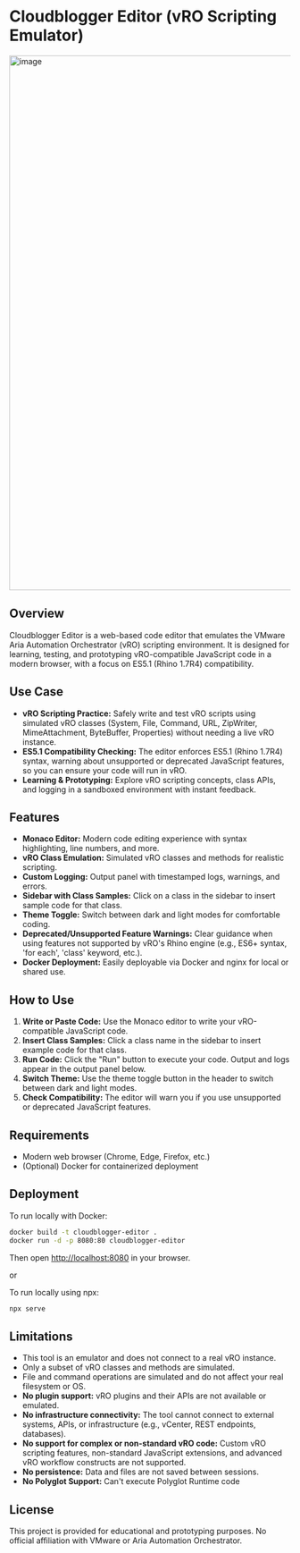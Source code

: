 # Cloudblogger Editor (vRO Scripting Emulator)
<img width="957" alt="image" src="https://github.com/user-attachments/assets/fd757db2-eccc-439c-87cc-18168d096822" />


## Overview
Cloudblogger Editor is a web-based code editor that emulates the VMware Aria Automation Orchestrator (vRO) scripting environment. It is designed for learning, testing, and prototyping vRO-compatible JavaScript code in a modern browser, with a focus on ES5.1 (Rhino 1.7R4) compatibility.

## Use Case
- **vRO Scripting Practice:** Safely write and test vRO scripts using simulated vRO classes (System, File, Command, URL, ZipWriter, MimeAttachment, ByteBuffer, Properties) without needing a live vRO instance.
- **ES5.1 Compatibility Checking:** The editor enforces ES5.1 (Rhino 1.7R4) syntax, warning about unsupported or deprecated JavaScript features, so you can ensure your code will run in vRO.
- **Learning & Prototyping:** Explore vRO scripting concepts, class APIs, and logging in a sandboxed environment with instant feedback.

## Features
- **Monaco Editor:** Modern code editing experience with syntax highlighting, line numbers, and more.
- **vRO Class Emulation:** Simulated vRO classes and methods for realistic scripting.
- **Custom Logging:** Output panel with timestamped logs, warnings, and errors.
- **Sidebar with Class Samples:** Click on a class in the sidebar to insert sample code for that class.
- **Theme Toggle:** Switch between dark and light modes for comfortable coding.
- **Deprecated/Unsupported Feature Warnings:** Clear guidance when using features not supported by vRO's Rhino engine (e.g., ES6+ syntax, 'for each', 'class' keyword, etc.).
- **Docker Deployment:** Easily deployable via Docker and nginx for local or shared use.

## How to Use
1. **Write or Paste Code:** Use the Monaco editor to write your vRO-compatible JavaScript code.
2. **Insert Class Samples:** Click a class name in the sidebar to insert example code for that class.
3. **Run Code:** Click the "Run" button to execute your code. Output and logs appear in the output panel below.
4. **Switch Theme:** Use the theme toggle button in the header to switch between dark and light modes.
5. **Check Compatibility:** The editor will warn you if you use unsupported or deprecated JavaScript features.

## Requirements
- Modern web browser (Chrome, Edge, Firefox, etc.)
- (Optional) Docker for containerized deployment

## Deployment
To run locally with Docker:
```sh
docker build -t cloudblogger-editor .
docker run -d -p 8080:80 cloudblogger-editor
```
Then open [http://localhost:8080](http://localhost:8080) in your browser.

or 

To run locally using npx:
```powershell
npx serve
```

## Limitations
- This tool is an emulator and does not connect to a real vRO instance.
- Only a subset of vRO classes and methods are simulated.
- File and command operations are simulated and do not affect your real filesystem or OS.
- **No plugin support:** vRO plugins and their APIs are not available or emulated.
- **No infrastructure connectivity:** The tool cannot connect to external systems, APIs, or infrastructure (e.g., vCenter, REST endpoints, databases).
- **No support for complex or non-standard vRO code:** Custom vRO scripting features, non-standard JavaScript extensions, and advanced vRO workflow constructs are not supported.
- **No persistence:** Data and files are not saved between sessions.
- **No Polyglot Support:** Can't execute Polyglot Runtime code

## License
This project is provided for educational and prototyping purposes. No official affiliation with VMware or Aria Automation Orchestrator.

